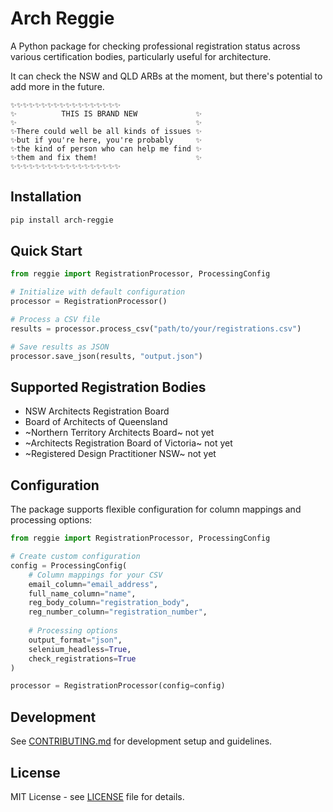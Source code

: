 # Arch Reggie

A Python package for checking professional registration status across various certification bodies, particularly useful for architecture.

It can check the NSW and QLD ARBs at the moment, but there's potential to add more in the future.
```
✨✨✨✨✨✨✨✨✨✨✨✨✨✨✨✨✨✨
✨          THIS IS BRAND NEW             ✨
✨                                        ✨
✨There could well be all kinds of issues ✨
✨but if you're here, you're probably     ✨
✨the kind of person who can help me find ✨
✨them and fix them!                      ✨
✨✨✨✨✨✨✨✨✨✨✨✨✨✨✨✨✨✨
```

## Installation

```bash
pip install arch-reggie
```

## Quick Start

```python
from reggie import RegistrationProcessor, ProcessingConfig

# Initialize with default configuration
processor = RegistrationProcessor()

# Process a CSV file
results = processor.process_csv("path/to/your/registrations.csv")

# Save results as JSON
processor.save_json(results, "output.json")
```

## Supported Registration Bodies

- NSW Architects Registration Board
- Board of Architects of Queensland
- ~Northern Territory Architects Board~ not yet
- ~Architects Registration Board of Victoria~ not yet
- ~Registered Design Practitioner NSW~ not yet

## Configuration

The package supports flexible configuration for column mappings and processing options:

```python
from reggie import RegistrationProcessor, ProcessingConfig

# Create custom configuration
config = ProcessingConfig(
    # Column mappings for your CSV
    email_column="email_address",
    full_name_column="name", 
    reg_body_column="registration_body",
    reg_number_column="registration_number",
    
    # Processing options
    output_format="json",
    selenium_headless=True,
    check_registrations=True
)

processor = RegistrationProcessor(config=config)
```

## Development

See [CONTRIBUTING.md](CONTRIBUTING.md) for development setup and guidelines.

## License

MIT License - see [LICENSE](LICENSE) file for details.
